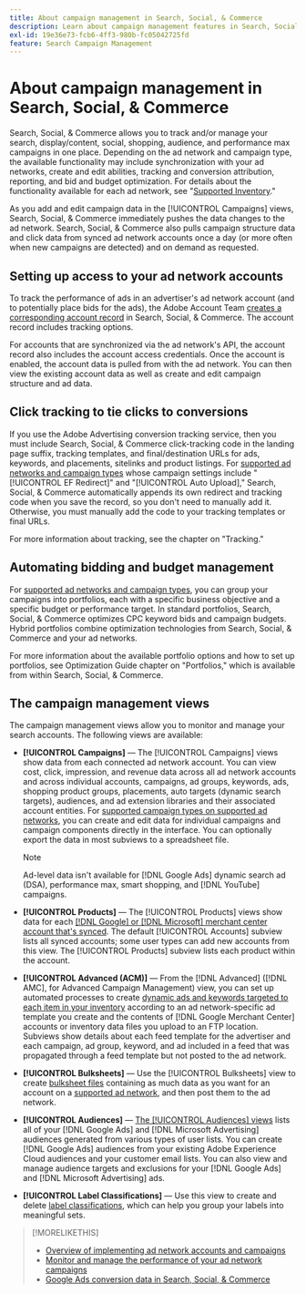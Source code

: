 ```yaml
---
title: About campaign management in Search, Social, & Commerce
description: Learn about campaign management features in Search, Social, & Commerce.
exl-id: 19e36e73-fcb6-4ff3-980b-fc05042725fd
feature: Search Campaign Management
---
```

# About campaign management in Search, Social, & Commerce

Search, Social, & Commerce allows you to track and/or manage your search, display/content, social, shopping, audience, and performance max campaigns in one place. Depending on the ad network and campaign type, the available functionality may include synchronization with your ad networks, create and edit abilities, tracking and conversion attribution, reporting, and bid and budget optimization. For details about the functionality available for each ad network, see "[Supported Inventory](/help/search-social-commerce/introduction/supported-inventory.md)."

As you add and edit campaign data in the [!UICONTROL Campaigns] views, Search, Social, & Commerce immediately pushes the data changes to the ad network. Search, Social, & Commerce also pulls campaign structure data and click data from synced ad network accounts once a day (or more often when new campaigns are detected) and on demand as requested.

## Setting up access to your ad network accounts

To track the performance of ads in an advertiser's ad network account (and to potentially place bids for the ads), the Adobe Account Team [creates a corresponding account record](/help/search-social-commerce/campaign-management/accounts/ad-network-account-manage.md) in Search, Social, & Commerce. The account record includes tracking options.

For accounts that are synchronized via the ad network's API, the account record also includes the account access credentials. Once the account is enabled, the account data is pulled from with the ad network. You can then view the existing account data as well as create and edit campaign structure and ad data.

## Click tracking to tie clicks to conversions

If you use the Adobe Advertising conversion tracking service, then you must include Search, Social, & Commerce click-tracking code in the landing page suffix, tracking templates, and final/destination URLs for ads, keywords, and placements, sitelinks and product listings. For [supported ad networks and campaign types](/help/search-social-commerce/introduction/supported-inventory.md) whose campaign settings include "[!UICONTROL EF Redirect]" and "[!UICONTROL Auto Upload]," Search, Social, & Commerce automatically appends its own redirect and tracking code when you save the record, so you don't need to manually add it. Otherwise, you must manually add the code to your tracking templates or final URLs.

For more information about tracking, see the chapter on "Tracking."

## Automating bidding and budget management

For [supported ad networks and campaign types](/help/search-social-commerce/introduction/supported-inventory.md), you can group your campaigns into portfolios, each with a specific business objective and a specific budget or performance target. In standard portfolios, Search, Social, & Commerce optimizes CPC keyword bids and campaign budgets. Hybrid portfolios combine optimization technologies from Search, Social, & Commerce and your ad networks.

For more information about the available portfolio options and how to set up portfolios, see Optimization Guide chapter on "Portfolios," which is available from within Search, Social, & Commerce.<!-- verify convention for referencing Optimization Guide here -->

## The campaign management views

The campaign management views allow you to monitor and manage your search accounts. The following views are available:

* **[!UICONTROL Campaigns]** &mdash; The [!UICONTROL Campaigns] views show data from each connected ad network account. You can view cost, click, impression, and revenue data across all ad network accounts and across individual accounts, campaigns, ad groups, keywords, ads, shopping product groups, placements, auto targets (dynamic search targets), audiences, and ad extension libraries and their associated account entities. For [supported campaign types on supported ad networks](/help/search-social-commerce/introduction/supported-inventory.md), you can create and edit data for individual campaigns and campaign components directly in the interface. You can optionally export the data in most subviews to a spreadsheet file.
 
   >[!NOTE]
   >
   >Ad-level data isn't available for [!DNL Google Ads] dynamic search ad (DSA), performance max, smart shopping, and [!DNL YouTube] campaigns.

* **[!UICONTROL Products]** &mdash; The [!UICONTROL Products] views show data for each [[!DNL Google] or [!DNL Microsoft] merchant center account that's synced](/help/search-social-commerce/campaign-management/accounts/merchant-account-manage.md). The default [!UICONTROL Accounts] subview lists all synced accounts; some user types can add new accounts from this view. The [!UICONTROL Products] subview lists each product within the account.

* **[!UICONTROL Advanced (ACM)]** &mdash;  From the [!DNL Advanced] ([!DNL AMC], for Advanced Campaign Management) view, you can set up automated processes to create [dynamic ads and keywords targeted to each item in your inventory](/help/search-social-commerce/campaign-management/inventory-feeds/inventory-feeds-about.md) according to an ad network-specific ad template you create and the contents of [!DNL Google Merchant Center] accounts or inventory data files you upload to an FTP location. Subviews show details about each feed template for the advertiser and each campaign, ad group, keyword, and ad included in a feed that was propagated through a feed template but not posted to the ad network.

* **[!UICONTROL Bulksheets]** &mdash; Use the [!UICONTROL Bulksheets] view to create [bulksheet files](/help/search-social-commerce/campaign-management/bulksheets/bulksheet-about.md) containing as much data as you want for an account on a [supported ad network](/help/search-social-commerce/introduction/supported-inventory.md), and then post them to the ad network.

* **[!UICONTROL Audiences]** &mdash; [The [!UICONTROL Audiences] views](/help/search-social-commerce/campaign-management/campaigns/audience-about.md) lists all of your [!DNL Google Ads] and [!DNL Microsoft Advertising] audiences generated from various types of user lists. You can create [!DNL Google Ads] audiences from your existing Adobe Experience Cloud audiences and your customer email lists. You can also view and manage audience targets and exclusions for your [!DNL Google Ads] and [!DNL Microsoft Advertising] ads.

* **[!UICONTROL Label Classifications]** &mdash; Use this view to create and delete [label classifications](/help/search-social-commerce/campaign-management/label-classifications/classification-about.md), which can help you group your labels into meaningful sets.

>[!MORELIKETHIS]
>
>* [Overview of implementing ad network accounts and campaigns](campaign-implemention-overview.md)
>* [Monitor and manage the performance of your ad network campaigns](monitor-performance-campaigns.md)
>* [Google Ads conversion data in Search, Social, & Commerce](google-conversion-data.md)
